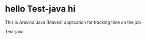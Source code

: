 # hello Test-java hi
This is Aravind
Java (Maven) application for tracking time on the job

Test-java
